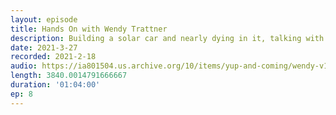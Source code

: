 ```yaml
---
layout: episode
title: Hands On with Wendy Trattner
description: Building a solar car and nearly dying in it, talking with customers to discover your startup won't work, and turning motivation into action after being orphaned at age 7. Wendy is a mechanical engineer at Treau on a COVID gap year from MIT.
date: 2021-3-27
recorded: 2021-2-18
audio: https://ia801504.us.archive.org/10/items/yup-and-coming/wendy-v1.mp3
length: 3840.0014791666667
duration: '01:04:00'
ep: 8
---
```


